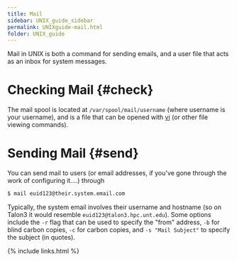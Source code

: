 ```yaml
---
title: Mail
sidebar: UNIX_guide_sidebar
permalink: UNIXguide-mail.html
folder: UNIX_guide
---
```


Mail in UNIX is both a command for sending emails, and a user file that acts as
an inbox for system messages.

# Checking Mail {#check}

The mail spool is located at `/var/spool/mail/username` (where username is your
    username), and is a file that can be opened with [vi](UNIXguide-vi.html)
    (or other file viewing commands).

# Sending Mail {#send}

You can send mail to users (or email addresses, if you've gone through the work
of configuring it....) through
```bash
$ mail euid123@their.system.email.com
```
Typically, the system email involves their username and hostname (so on Talon3
    it would resemble  `euid123@talon3.hpc.unt.edu`).
Some options include the `-r` flag that can be used to specify the "from"
address, `-b` for blind carbon copies, `-c` for carbon copies, and
`-s "Mail Subject"` to specify the subject (in quotes).

{% include links.html %}
